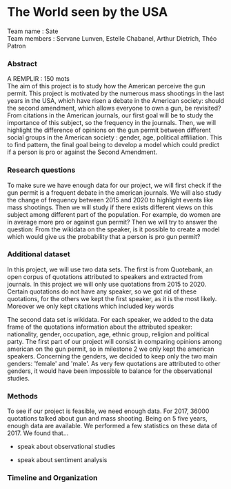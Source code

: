 # The World seen by the USA

Team name : Sate \
Team members : Servane Lunven, Estelle Chabanel, Arthur Dietrich, Théo Patron

### Abstract 

A REMPLIR : 150 mots \
The aim of this project is to study how the American perceive the gun permit. This project is motivated by the numerous mass shootings in the last years in the USA, which have risen a debate in the American society: should the second amendment, which allows everyone to own a gun, be revisited? From citations in the American journals, our first goal will be to study the importance of this subject, so the frequency in the journals. Then, we will highlight the difference of opinions on the gun permit between different social groups in the American society : gender, age, political affiliation. This to find pattern, the final goal being to develop a model which could predict if a person is pro or against the Second Amendment. 

### Research questions
To make sure we have enough data for our project, we will first check if the gun permit is a frequent debate in the american journals. We will also study the change of frequency between 2015 and 2020 to highlight events like mass shootings. Then we will study if there exists different views on this subject among different part of the population. For example, do women are in average more pro or against gun permit? Then we will try to answer the question:  From the wikidata on the speaker, is it possible to create a model which would give us the probability that a person is pro gun permit? 


### Additional dataset
In this project, we will use two data sets. The first is from Quotebank, an open corpus of quotations attributed to speakers and extracted from journals. In this project we will only use quotations from 2015 to 2020. Certain quotations do not have any speaker, so we got rid of these quotations, for the others we kept the first speaker, as it is the most likely. Moreover we only kept citations which included key words

The second data set is wikidata. For each speaker, we added to the  data frame of the quotations information about the attributed speaker: nationality, gender, occupation, age, ethnic group, religion and political party. The first part of our project will consist in comparing opinions among american on the gun permit, so in milestone 2 we only kept the american speakers. Concerning the genders, we decided to keep only the two main genders: 'female' and 'male'. As very few quotations are attributed to other genders, it would have been impossible to balance for the observational studies. 

### Methods 
To see if our project is feasible, we need enough data. For 2017, 36000 quotations talked about gun and mass shooting. Being on 5 five years, enough data are available. We performed a few statistics on these data of 2017. We found that...

- speak about observational studies

- speak about sentiment analysis


### Timeline and Organization









